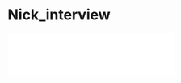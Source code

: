 # Nick_interview


<iframe frameborder="no" border="0" marginwidth="0" marginheight="0" width=330 height=86 src="//music.163.com/outchain/player?type=2&id=1892579773&auto=0&height=66" data-external="1"></iframe>

